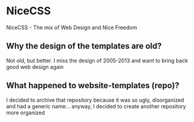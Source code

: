 # NiceCSS
NiceCSS - The mix of Web Design and Nice Freedom

## Why the design of the templates are old?
Not old, but better. I miss the design of 2005-2013 and want to bring back good web design again

## What happened to website-templates (repo)?
I decided to archive that repository because it was so ugly, disorganized and had a generic name... anyway, I decided to create another repository more organized
